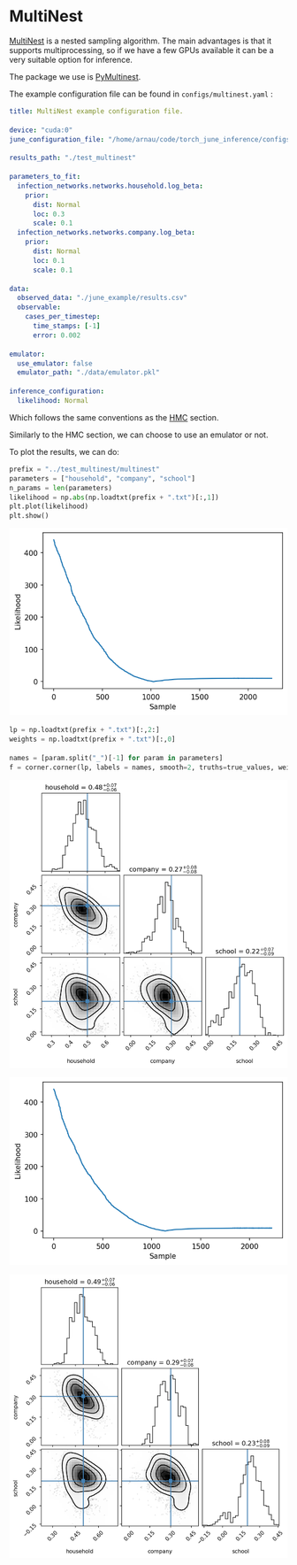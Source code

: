 

# MultiNest

[MultiNest](https://arxiv.org/abs/0809.3437) is a nested sampling algorithm. The main advantages is that it supports multiprocessing, so if we have a few GPUs available it can be a very suitable option for inference.

The package we use is [PyMultinest](https://github.com/JohannesBuchner/PyMultiNest).

The example configuration file can be found in `configs/multinest.yaml` :

```yaml
title: MultiNest example configuration file.

device: "cuda:0"
june_configuration_file: "/home/arnau/code/torch_june_inference/configs/june_config.yaml"

results_path: "./test_multinest"

parameters_to_fit:
  infection_networks.networks.household.log_beta:
    prior:
      dist: Normal
      loc: 0.3
      scale: 0.1
  infection_networks.networks.company.log_beta:
    prior:
      dist: Normal
      loc: 0.1
      scale: 0.1

data:
  observed_data: "./june_example/results.csv"
  observable: 
    cases_per_timestep:
      time_stamps: [-1]
      error: 0.002

emulator:
  use_emulator: false
  emulator_path: "./data/emulator.pkl"

inference_configuration:
  likelihood: Normal
```

Which follows the same conventions as the [HMC]("./hmc.md") section.

Similarly to the HMC section, we can choose to use an emulator or not. 

To plot the results, we can do:

```python
prefix = "../test_multinest/multinest"
parameters = ["household", "company", "school"]
n_params = len(parameters)
likelihood = np.abs(np.loadtxt(prefix + ".txt")[:,1])
plt.plot(likelihood)
plt.show()
```

![](../images/inference/multinest_emulator_likelihood.png)



```python
lp = np.loadtxt(prefix + ".txt")[:,2:]
weights = np.loadtxt(prefix + ".txt")[:,0]

names = [param.split("_")[-1] for param in parameters]
f = corner.corner(lp, labels = names, smooth=2, truths=true_values, weights=weights, show_titles=True, bins=30)

```

![](../images/inference/multinest_emulator_corner.png)

![](../images/inference/multinest_model_likelihood.png)

![](../images/inference/multinest_model_corner.png)